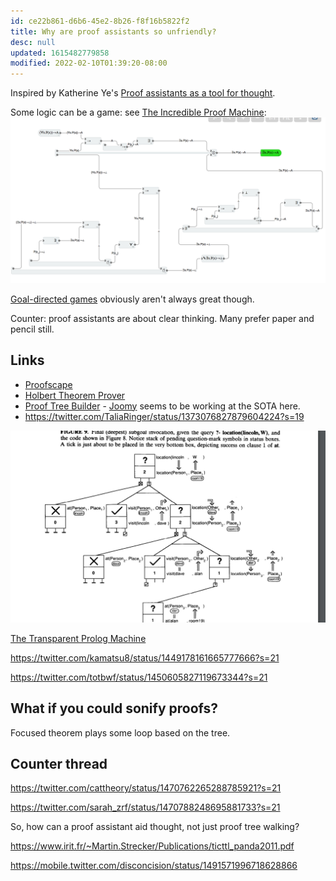 ```yaml
---
id: ce22b861-d6b6-45e2-8b26-f8f16b5822f2
title: Why are proof assistants so unfriendly?
desc: null
updated: 1615482779858
modified: 2022-02-10T01:39:20-08:00
---
```


Inspired by Katherine Ye's [Proof assistants as a tool for thought](https://www.cs.cmu.edu/~kqy/resources/coq_tools_for_thought.pdf).

Some logic can be a game: see [The Incredible Proof Machine](https://incredible.pm/):
![](assets/images/2021-01-29-01-40-51.png)

[Goal-directed games](https://www.youtube.com/watch?v=w1_zmx-wU0U) obviously aren't always great though.

Counter: proof assistants are about clear thinking. Many prefer paper and pencil still.

## Links

- [Proofscape](https://royalroadmath.org/newpfsc.html)
- [Holbert Theorem Prover](http://liamoc.net/holbert/)
- [Proof Tree Builder](https://joom.github.io/proof-tree-builder/src/) - [Joomy](https://www.cs.princeton.edu/~ckorkut/) seems to be working at the SOTA here.
- https://twitter.com/TaliaRinger/status/1373076827879604224?s=19

![](assets/images/2021-02-01-17-49-32.png)

[The Transparent Prolog Machine](https://core.ac.uk/download/pdf/81925898.pdf)

https://twitter.com/kamatsu8/status/1449178161665777666?s=21

https://twitter.com/totbwf/status/1450605827119673344?s=21

## What if you could sonify proofs?

Focused theorem plays some loop based on the tree.

## Counter thread

https://twitter.com/cattheory/status/1470762265288785921?s=21

https://twitter.com/sarah_zrf/status/1470788248695881733?s=21

So, how can a proof assistant aid thought, not just proof tree walking?


https://www.irit.fr/~Martin.Strecker/Publications/ticttl_panda2011.pdf

https://mobile.twitter.com/disconcision/status/1491571996718628866
